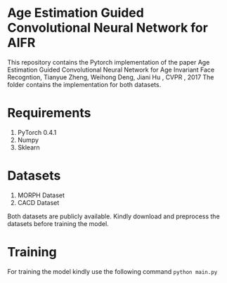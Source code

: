 # Age Estimation Guided Convolutional Neural Network for AIFR
This repository contains the Pytorch implementation of the paper Age Estimation Guided Convolutional Neural Network for Age Invariant Face Recogntion, Tianyue Zheng, Weihong Deng, Jiani Hu , CVPR , 2017
The folder contains the implementation for both datasets.

# Requirements 
1. PyTorch 0.4.1
2. Numpy
3. Sklearn

# Datasets  
1. MORPH Dataset
2. CACD Dataset

Both datasets are publicly available. Kindly download and preprocess the datasets before training the model.

# Training 
For training the model kindly use the following command
```python main.py```
